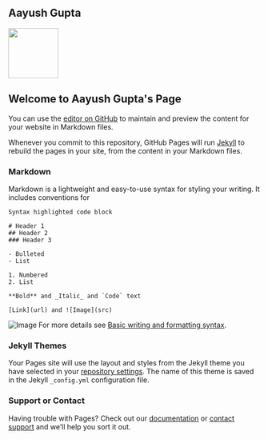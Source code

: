 ## Aayush Gupta
<!-- 
![DP](https://media-exp1.licdn.com/dms/image/C4E03AQEZWrPI1yn5rA/profile-displayphoto-shrink_800_800/0/1594225880151?e=1652918400&v=beta&t=NZlv4sm7ItCy8QQs7jG_Ei_swnFoQR1oW3rWHZ71KSw) -->

<img src="https://media-exp1.licdn.com/dms/image/C4E03AQEZWrPI1yn5rA/profile-displayphoto-shrink_800_800/0/1594225880151?e=1652918400&v=beta&t=NZlv4sm7ItCy8QQs7jG_Ei_swnFoQR1oW3rWHZ71KSw" width="100" height="100">

## Welcome to Aayush Gupta's Page
You can use the [editor on GitHub](https://github.com/Aayush795/Aayush795/edit/main/README.md) to maintain and preview the content for your website in Markdown files.

Whenever you commit to this repository, GitHub Pages will run [Jekyll](https://jekyllrb.com/) to rebuild the pages in your site, from the content in your Markdown files.

### Markdown

Markdown is a lightweight and easy-to-use syntax for styling your writing. It includes conventions for

```
Syntax highlighted code block

# Header 1
## Header 2
### Header 3

- Bulleted
- List

1. Numbered
2. List

**Bold** and _Italic_ and `Code` text

[Link](url) and ![Image](src)
```
![Image](https://media-exp1.licdn.com/dms/image/C4E03AQEZWrPI1yn5rA/profile-displayphoto-shrink_800_800/0/1594225880151?e=1652918400&v=beta&t=NZlv4sm7ItCy8QQs7jG_Ei_swnFoQR1oW3rWHZ71KSw)
For more details see [Basic writing and formatting syntax](https://docs.github.com/en/github/writing-on-github/getting-started-with-writing-and-formatting-on-github/basic-writing-and-formatting-syntax).

### Jekyll Themes

Your Pages site will use the layout and styles from the Jekyll theme you have selected in your [repository settings](https://github.com/Aayush795/Aayush795/settings/pages). The name of this theme is saved in the Jekyll `_config.yml` configuration file.

### Support or Contact

Having trouble with Pages? Check out our [documentation](https://docs.github.com/categories/github-pages-basics/) or [contact support](https://support.github.com/contact) and we’ll help you sort it out.
